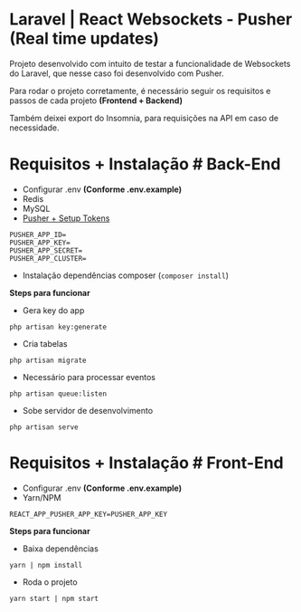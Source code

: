 # Laravel | React Websockets - Pusher (Real time updates)

Projeto desenvolvido com intuito de testar a funcionalidade de Websockets do Laravel, que nesse caso foi desenvolvido com Pusher.

Para rodar o projeto corretamente, é necessário seguir os requisitos e passos de cada projeto **(Frontend + Backend)**

Também deixei export do Insomnia, para requisições na API em caso de necessidade.

# Requisitos + Instalação # Back-End

- Configurar .env **(Conforme .env.example)**
- Redis
- MySQL
- [Pusher + Setup Tokens](https://pusher.com/docs/channels/getting_started/)

```
PUSHER_APP_ID=
PUSHER_APP_KEY=
PUSHER_APP_SECRET=
PUSHER_APP_CLUSTER=
```

- Instalação dependências composer (`composer install`)

**Steps para funcionar**

- Gera key do app

```
php artisan key:generate
```

- Cria tabelas

```
php artisan migrate
```

- Necessário para processar eventos

```
php artisan queue:listen
```

- Sobe servidor de desenvolvimento

```
php artisan serve
```

# Requisitos + Instalação # Front-End

- Configurar .env **(Conforme .env.example)**
- Yarn/NPM

```
REACT_APP_PUSHER_APP_KEY=PUSHER_APP_KEY
```

**Steps para funcionar**

- Baixa dependências

```
yarn | npm install
```

- Roda o projeto

```
yarn start | npm start
```
